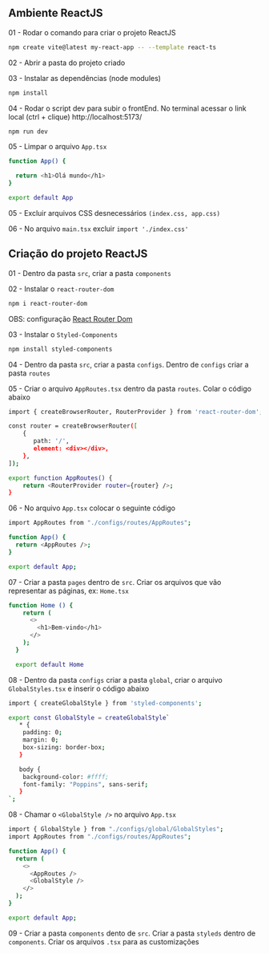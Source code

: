 ## Ambiente ReactJS

01 - Rodar o comando para criar o projeto ReactJS

```bash
npm create vite@latest my-react-app -- --template react-ts
```

02 - Abrir a pasta do projeto criado

03 - Instalar as dependências (node modules)

```bash
npm install
```

04 - Rodar o script dev para subir o frontEnd. No terminal acessar o link local (ctrl + clique) http://localhost:5173/

```bash
npm run dev
```

05 - Limpar o arquivo `App.tsx`

```bash
function App() {

  return <h1>Olá mundo</h1>
}

export default App
```

05 - Excluir arquivos CSS desnecessários `(index.css, app.css)`

06 - No arquivo `main.tsx` excluir `import './index.css'`


## Criação do projeto ReactJS

01 - Dentro da pasta `src`, criar a pasta `components`

02 - Instalar o `react-router-dom`

```bash
npm i react-router-dom
```

OBS: configuração [React Router Dom](https://reactrouter.com/en/main/start/overview)

03 - Instalar o `Styled-Components`

```bash
npm install styled-components
```

04 - Dentro da pasta `src`, criar a pasta `configs`. Dentro de `configs` criar a pasta `routes`

05 - Criar o arquivo `AppRoutes.tsx` dentro da pasta `routes`. Colar o código abaixo

```bash
import { createBrowserRouter, RouterProvider } from 'react-router-dom';

const router = createBrowserRouter([
    {
       path: '/',
       element: <div></div>,
    },
]);

export function AppRoutes() {
    return <RouterProvider router={router} />;
}
```

06 - No arquivo `App.tsx` colocar o seguinte código

```bash
import AppRoutes from "./configs/routes/AppRoutes";

function App() {
  return <AppRoutes />;
}

export default App;
```

07 - Criar a pasta `pages` dentro de `src`. Criar os arquivos que vão representar as páginas, ex: `Home.tsx`

```bash
function Home () {
    return (
      <>
        <h1>Bem-vindo</h1>
      </>
    );
  }

  export default Home
```

08 - Dentro da pasta `configs` criar a pasta `global`, criar o arquivo `GlobalStyles.tsx` e inserir o código abaixo

```bash
import { createGlobalStyle } from 'styled-components';

export const GlobalStyle = createGlobalStyle`
   * {
    padding: 0;
    margin: 0;
    box-sizing: border-box;
   }

   body {
    background-color: #ffff;
    font-family: "Poppins", sans-serif;
   }
`;
```

08 - Chamar o `<GlobalStyle />` no arquivo `App.tsx`

```bash
import { GlobalStyle } from "./configs/global/GlobalStyles";
import AppRoutes from "./configs/routes/AppRoutes";

function App() {
  return (
    <>
      <AppRoutes />
      <GlobalStyle />
    </>
  );
}

export default App;
```

09 - Criar a pasta `components` dento de `src`. Criar a pasta `styleds` dentro de `components`. Criar os arquivos `.tsx` para as customizações
